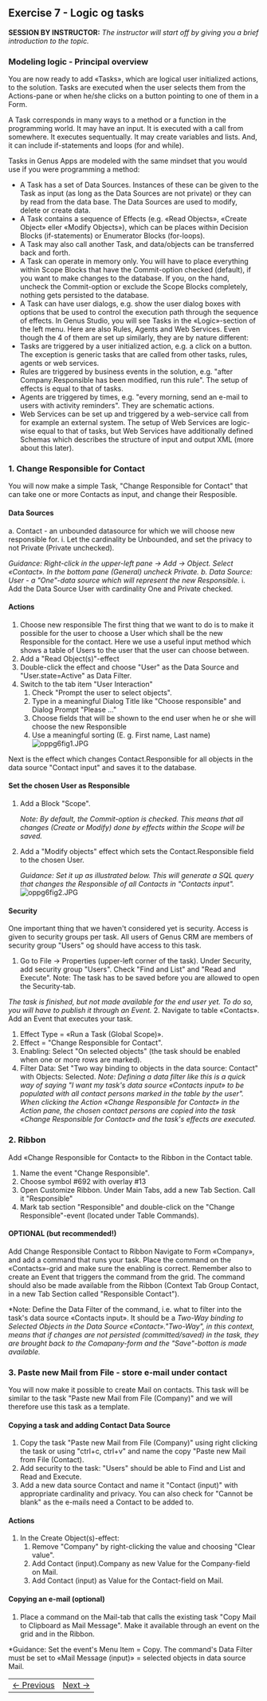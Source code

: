 ## Exercise 7 - Logic og tasks
**SESSION BY INSTRUCTOR:** *The instructor will start off by giving you a brief introduction to the topic.*

### Modeling logic - Principal overview

You are now ready to add «Tasks», which are logical user initialized actions, to the solution. Tasks are executed when the user selects them from the Actions-pane or when he/she clicks on a button pointing to one of them in a Form.

A Task corresponds in many ways to a method or a function in the programming world. It may have an input. It is executed with a call from somewhere. It executes sequentually. It may create variables and lists. And, it can include if-statements and loops (for and while). 

Tasks in Genus Apps are modeled with the same mindset that you would use if you were programming a method:
-	A Task has a set of Data Sources. Instances of these can be given to the Task as input (as long as the Data Sources are not private) or they can by read from the data base. The Data Sources are used to modify, delete or create data. 
- 	A Task contains a sequence of Effects (e.g. «Read Objects», «Create Object» eller «Modify Objects»), which can be places within Decision Blocks (if-statements) or Enumerator Blocks (for-loops).
- 	A Task may also call another Task, and data/objects can be transferred back and forth.
-	A Task can operate in memory only. You will have to place everything within Scope Blocks that have the Commit-option checked (default), if you want to make changes to the database. If you, on the hand, uncheck the Commit-option or exclude the Scope Blocks completely, nothing gets persisted to the database.
-	A Task can have user dialogs, e.g. show the user dialog boxes with options that be used to control the execution path through the sequence of effects.
In Genus Studio, you will see Tasks in the «Logic»-section of the left menu. Here are also Rules, Agents and Web Services. Even though the 4 of them are set up similarly, they are by nature different:
-	Tasks are triggered by a user initialized action, e.g. a click on a button. The exception is generic tasks that are called from other tasks, rules, agents or web services. 
-	Rules are triggered by business events in the solution, e.g. "after Company.Responsible has been modified, run this rule". The setup of effects is equal to that of tasks.
-	Agents are triggered by times, e.g. "every morning, send an e-mail to users with activity reminders". They are schematic actions.
-	Web Services can be set up and triggered by a web-service call from for example an external system. The setup of Web Services are logic-wise equal to that of tasks, but Web Services have additionally defined Schemas which describes the structure of input and output XML (more about this later).


### 1. Change Responsible for Contact
You will now make a simple Task, "Change Responsible for Contact" that can take one or more Contacts as input, and change their Resposible.
#### Data Sources
a. Contact - an unbounded datasource for which we will choose new responsible for.
   i. Let the cardinality be Unbounded, and set the privacy to not Private (Private unchecked).
   
   *Guidance: Right-click in the upper-left pane -> Add -> Object. Select «Contact». In the bottom pane (General) uncheck Private.
b. Data Source:  User - a "One"-data source which will represent the new Responsible.*
      i. Add the Data Source User with cardinality One and Private checked.
#### Actions
1. Choose new responsible
The first thing that we want to do is to make it possible for the user to choose a User which shall be the new Responsible for the contact. Here we use a useful input method which shows a table of Users to the user that the user can choose between.
1. Add a "Read Object(s)"-effect
2. Double-click the effect and choose "User" as the Data Source and "User.state=Active" as Data Filter.
3. Switch to the tab item "User Interaction"
   1. Check "Prompt the user to select objects".
   2. Type in a meaningful Dialog Title like "Choose responsible" and Dialog Prompt "Please ..."
   3. Choose fields that will be shown to the end user when he or she will choose the new Responsible
   4. Use a meaningful sorting (E. g. First name, Last name)
   ![oppg6fig1.JPG](media/oppg6fig1.JPG)

Next is the effect which changes Contact.Responsible for all objects in the data source "Contact input" and saves it to the database.

#### Set the chosen User as Responsible
1. Add a Block "Scope".

   *Note: By default, the Commit-option is checked. This means that all changes (Create or Modify) done by effects within the Scope will be saved.*
2. Add a "Modify objects" effect which sets the Contact.Responsible field to the chosen User.

   *Guidance: Set it up as illustrated below. This will generate a SQL query that changes the Responsible of all Contacts in "Contacts input".*
![oppg6fig2.JPG](media/oppg6fig2.JPG)

#### Security
One important thing that we haven't considered yet is security. Access is given to security groups per task. All users of Genus CRM are members of security group "Users" og should have access to this task.
1. Go to File -> Properties (upper-left corner of the task). Under Security, add security group "Users". Check "Find and List" and "Read and Execute". Note: The task has to be saved before you are allowed to open the Security-tab.

*The task is finished, but not made available for the end user yet. To do so, you will have to publish it through an Event.*
2. Navigate to table «Contacts». Add an Event that executes your task.
   1. Effect Type = «Run a Task (Global Scope)».
   2. Effect = "Change Responsible for Contact".
   3. Enabling: Select "On selected objects" (the task should be enabled when one or more rows are marked).
   4. Filter Data: Set "Two way binding to objects in the data source: Contact" with Objects: Selected.
   *Note: Defining a data filter like this is a quick way of saying "I want my task's data source «Contacts input» to be populated with all contact persons marked in the table by the user". When clicking the Action «Change Responsible for Contact» in the Action pane, the chosen contact persons are copied into the task «Change Responsible for Contact» and the task's effects are executed.* 
   
### 2. Ribbon
Add «Change Responsible for Contact» to the Ribbon in the Contact table.
1. Name the event "Change Responsible".
2. Choose symbol #692 with overlay #13
3. Open Customize Ribbon. Under Main Tabs, add a new Tab Section. Call it "Responsible"
4. Mark tab section "Responsible" and double-click on the "Change Responsible"-event (located under Table Commands).

#### OPTIONAL (but recommended!)
Add Change Responsible Contact to Ribbon
Navigate to Form «Company», and add a command that runs your task. Place the command on the «Contacts»-grid and make sure the enabling is correct. Remember also to create an Event that triggers the command from the grid. The command should also be made available from the Ribbon (Context Tab Group Contact, in a new Tab Section called "Responsible Contact").

*Note: Define the Data Filter of the command, i.e. what to filter into the task's data source «Contacts input». It should be a *Two-Way binding to Selected Objects in the Data Source «Contact»."Two-Way", in this context, means that if changes are not persisted (committed/saved) in the task, they are brought back to the Comapany-form and the "Save"-botton is made available.*
 
### 3. Paste new Mail from File - store e-mail under contact
You will now make it possible to create Mail on contacts. This task will be similar to the task "Paste new Mail from File (Company)" and we will therefore use this task as a template.

#### Copying a task and adding Contact Data Source
1. Copy the task "Paste new Mail from File (Company)" using right clicking the task or using "ctrl+c, ctrl+v" and name the copy "Paste new Mail from File (Contact).
2. Add security to the task: "Users" should be able to Find and List and Read and Execute.
3. Add a new data source Contact and name it "Contact (input)" with appropriate cardinality and privacy. You can also check for "Cannot be blank" as the e-mails need a Contact to be added to.

#### Actions
1. In the Create Object(s)-effect:
   1. Remove "Company" by right-clicking the value and choosing "Clear value".
   2. Add Contact (input).Company as new Value for the Company-field on Mail.
   3. Add Contact (input) as Value for the Contact-field on Mail.

#### Copying an e-mail (optional)
1. Place a command on the Mail-tab that calls the existing task "Copy Mail to Clipboard as Mail Message". Make it available through an event on the grid and in the Ribbon.

*Guidance: Set the event's Menu Item = Copy. The command's Data Filter must be set to «Mail Message (input)» = selected objects in data source Mail.


<table>
   <tr><td><a href="exercise-06.md"><- Previous</a></td><td align="right"><a href="exercise-08.md">Next -></a></td></tr>
</table>
